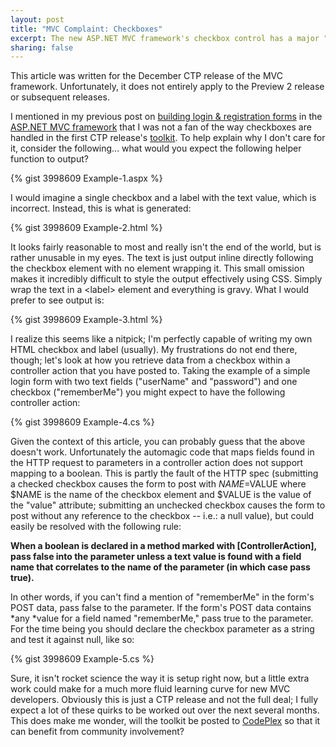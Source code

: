 ```yaml
--- 
layout: post
title: "MVC Complaint: Checkboxes"
excerpt: The new ASP.NET MVC framework's checkbox control has a major "gotcha" to be wary of.
sharing: false
---
```


<p class="warning">This article was written for the December CTP release of the MVC framework. Unfortunately, it does not entirely apply to the Preview 2 release or subsequent releases.</p>

I mentioned in my previous post on [building login & registration forms](/2007/12/10/aspnet-mvc-membership-basics/) in the [ASP.NET MVC framework](http://weblogs.asp.net/scottgu/archive/2007/12/09/asp-net-3-5-extensions-ctp-preview-released.aspx) that I was not a fan of the way checkboxes are handled in the first CTP release's [toolkit](http://blog.wekeroad.com/2007/12/05/aspnet-mvc-preview-using-the-mvc-ui-helpers/). To help explain why I don't care for it, consider the following... what would you expect the following helper function to output?

{% gist 3998609 Example-1.aspx %}

I would imagine a single checkbox and a label with the text value, which is incorrect. Instead, this is what is generated:

{% gist 3998609 Example-2.html %}

It looks fairly reasonable to most and really isn't the end of the world, but is rather unusable in my eyes. The text is just output inline directly following the checkbox element with no element wrapping it. This small omission makes it incredibly difficult to style the output effectively using CSS. Simply wrap the text in a &lt;label&gt; element and everything is gravy. What I would prefer to see output is:

{% gist 3998609 Example-3.html %}

I realize this seems like a nitpick; I'm perfectly capable of writing my own HTML checkbox and label (usually). My frustrations do not end there, though; let's look at how you retrieve data from a checkbox within a controller action that you have posted to. Taking the example of a simple login form with two text fields ("userName" and "password") and one checkbox ("rememberMe") you might expect to have the following controller action:

{% gist 3998609 Example-4.cs %}

Given the context of this article, you can probably guess that the above doesn't work. Unfortunately the automagic code that maps fields found in the HTTP request to parameters in a controller action does not support mapping to a boolean. This is partly the fault of the HTTP spec (submitting a checked checkbox causes the form to post with $NAME=$VALUE where $NAME is the name of the checkbox element and $VALUE is the value of the "value" attribute; submitting an unchecked checkbox causes the form to post without any reference to the checkbox -- i.e.: a null value), but could easily be resolved with the following rule:

**When a boolean is declared in a method marked with [ControllerAction], pass false into the parameter unless a text value is found with a field name that correlates to the name of the parameter (in which case pass true).**

In other words, if you can't find a mention of "rememberMe" in the form's POST data, pass false to the parameter. If the form's POST data contains *any *value for a field named "rememberMe," pass true to the parameter. For the time being you should declare the checkbox parameter as a string and test it against null, like so:

{% gist 3998609 Example-5.cs %}

Sure, it isn't rocket science the way it is setup right now, but a little extra work could make for a much more fluid learning curve for new MVC developers. Obviously this is just a CTP release and not the full deal; I fully expect a lot of these quirks to be worked out over the next several months. This does make me wonder, will the toolkit be posted to [CodePlex](http://www.codeplex.com) so that it can benefit from community involvement?
